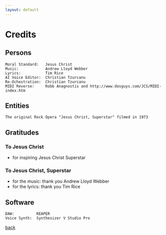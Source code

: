 ```yaml
---
layout: default
---
```


# Credits

## Persons
```
Moral Standard:   Jesus Christ
Music:            Andrew Lloyd Webber 
Lyrics:           Tim Rice
AI Voice Editor:  Christian Tzurcanu
Re-Ochestration:  Christian Tzurcanu
MIDI Reverse:     Robb Anagnostis and http://www.dosguys.com/JCS/MIDI-index.htm
```

## Entities

```
The original Rock Opera "Jesus Christ, Superstar" filmed in 1973
```

## Gratitudes

### To Jesus Christ
- for inspiring Jesus Christ Superstar

### To Jesus Christ, Superstar
- for the music: thank you Andrew Lloyd Webber
- for the lyrics: thank you Tim Rice

## Software

```
DAW:          REAPER
Voice Synth:  Synthesizer V Studio Pro
```

[back](./)
